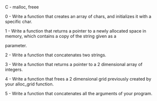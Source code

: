 C - malloc, freee                                                                                                               

0 - Write a function that creates an array of chars, and initializes it with a specific char.                                   

1 - Write a function that returns a pointer to a newly allocated space in memory, which contains a copy of the string given as a

 parameter.                                                                                                                     

2 - Write a function that concatenates two strings.                                                                             

3 - Write a function that returns a pointer to a 2 dimensional array of integers.                                               

4 - Write a function that frees a 2 dimensional grid previously created by your alloc_grid function.                            

5 - Write a function that concatenates all the arguments of your program.
